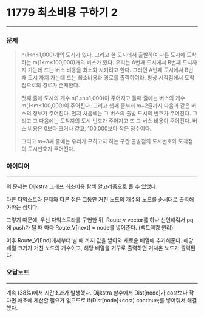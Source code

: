 # 11779 최소비용 구하기 2
------------
### 문제

>n(1≤n≤1,000)개의 도시가 있다. 그리고 한 도시에서 출발하여 다른 도시에 도착하는 m(1≤m≤100,000)개의 버스가 있다. 우리는 A번째 도시에서 B번째 도시까지 가는데 드는 버스 비용을 최소화 시키려고 한다. 그러면 A번째 도시에서 B번째 도시 까지 가는데 드는 최소비용과 경로를 출력하여라. 항상 시작점에서 도착점으로의 경로가 존재한다.
>
>첫째 줄에 도시의 개수 n(1≤n≤1,000)이 주어지고 둘째 줄에는 버스의 개수 m(1≤m≤100,000)이 주어진다. 그리고 셋째 줄부터 m+2줄까지 다음과 같은 버스의 정보가 주어진다. 먼저 처음에는 그 버스의 출발 도시의 번호가 주어진다. 그리고 그 다음에는 도착지의 도시 번호가 주어지고 또 그 버스 비용이 주어진다. 버스 비용은 0보다 크거나 같고, 100,000보다 작은 정수이다.
>
>그리고 m+3째 줄에는 우리가 구하고자 하는 구간 출발점의 도시번호와 도착점의 도시번호가 주어진다.

### 아이디어
----------
위 문제는 Dijkstra 그래프 최소비용 탐색 알고리즘으로 풀 수 있었다.

다른 다익스트라 문제와 다른 점은 그동안 거친 노드의 개수와 노드를 순서대로 출력해야하는 점이다.

그렇기 때문에, 우선 다익스트라를 구현한 뒤,
Route_v vector를 하나 선언해줘서 pq에 push가 될 때 마다 Route_V[next] = node를 넣어준다. (백트랙킹 원리)

이후 Route_V[End]에서부터 빌 때 까지 값을 받아와 새로운 배열에 추가해준다.
해당 배열 크기가 거친 노드의 개수이고, 해당 배열을 거꾸로 출력하면 거쳐온 노드가 출력된다.

### 오답노트
----------
계속 (38%)에서 시간초과가 발생했다.
Dijkstra 함수에서 Dist[node]가 cost보다 작다면 애초에 계산할 필요가 없으므로 if(Dist[node]<cost) continue;를 넣어줘서 해결했다. 
